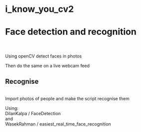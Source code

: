# i_know_you_cv2
<h1>Face detection and recognition</h1><br>
<br>
Using openCV detect faces in photos<br>

Then do the same on a live webcam feed<br>

<h2>Recognise</h2><br>
Import photos of people and make the script recognise them<br>


Using:<br>
DilanKalpa / FaceDetection<br> and<br> 
WasekRahman / easiest_real_time_face_recognition
